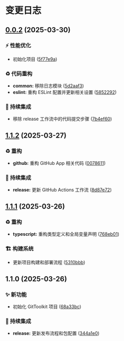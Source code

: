 # 变更日志

## [0.0.2](https://github.com/ClarityJS/git-neko-kit/compare/v0.0.1...v0.0.2) (2025-03-30)


### ⚡️ 性能优化

* 初始化项目 ([5f77e9a](https://github.com/ClarityJS/git-neko-kit/commit/5f77e9a65c0b723ec6adfa177108ed7f9fb6c582))


### ♻️ 代码重构

* **common:** 移除日志模块 ([5d2aaf3](https://github.com/ClarityJS/git-neko-kit/commit/5d2aaf3d53ff36c33719b2f8201de6c5155ed457))
* **eslint:** 重构 ESLint 配置并更新相关设置 ([5852292](https://github.com/ClarityJS/git-neko-kit/commit/58522925393e0d36897c584bc0fdac8dc197a8fd))


### 🎡 持续集成

* 移除 release 工作流中的代码提交步骤 ([7b4ef60](https://github.com/ClarityJS/git-neko-kit/commit/7b4ef60411850b2e013a561e17c9746ff31bfc4c))

## [1.1.2](https://github.com/ClarityJS/git-neko-kit/compare/v1.1.1...v1.1.2) (2025-03-27)

### ♻️ 重构

* **github:** 重构 GitHub App 相关代码 ([0078611](https://github.com/ClarityJS/git-neko-kit/commit/0078611b6063f6a712df4f7edbc67790d3a9a35a))

### 🔄 持续集成

* **release:** 更新 GitHub Actions 工作流 ([8d87e72](https://github.com/ClarityJS/git-neko-kit/commit/8d87e72abc2f781226e3f5c7b4288aa37bd4cc3c))

## [1.1.1](https://github.com/ClarityJS/git-neko-kit/compare/v1.1.0...v1.1.1) (2025-03-26)

### ♻️ 重构

* **typescript:** 重构类型定义和全局变量声明 ([768eb01](https://github.com/ClarityJS/git-neko-kit/commit/768eb01adf2491d618437229f626f3e46161c976))

### 🏗️ 构建系统

* 更新项目构建和部署流程 ([5310bbb](https://github.com/ClarityJS/git-neko-kit/commit/5310bbbfddef075828bf9b03f43fda8af79f3794))

## 1.1.0 (2025-03-26)

### ✨ 新功能

* 初始化 GitToolkit 项目 ([68a33bc](https://github.com/ClarityJS/git-neko-kit/commit/68a33bc46a87a06a0adc7ac73c6ee473bee1f97b))

### 🔄 持续集成

* **release:** 更新发布流程和包配置 ([344a1e0](https://github.com/ClarityJS/git-neko-kit/commit/344a1e0b25555c627f34825a5119aa5e9c8b404a))

